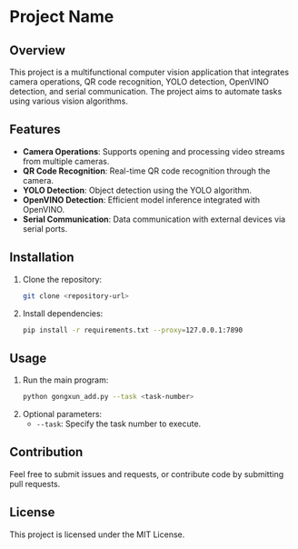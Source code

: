 # Project Name

## Overview

This project is a multifunctional computer vision application that integrates camera operations, QR code recognition, YOLO detection, OpenVINO detection, and serial communication. The project aims to automate tasks using various vision algorithms.

## Features

- **Camera Operations**: Supports opening and processing video streams from multiple cameras.
- **QR Code Recognition**: Real-time QR code recognition through the camera.
- **YOLO Detection**: Object detection using the YOLO algorithm.
- **OpenVINO Detection**: Efficient model inference integrated with OpenVINO.
- **Serial Communication**: Data communication with external devices via serial ports.

## Installation

1. Clone the repository:
   ```bash
   git clone <repository-url>
   ```
2. Install dependencies:
   ```bash
   pip install -r requirements.txt --proxy=127.0.0.1:7890
   ```

## Usage

1. Run the main program:
   ```bash
   python gongxun_add.py --task <task-number>
   ```
2. Optional parameters:
   - `--task`: Specify the task number to execute.

## Contribution

Feel free to submit issues and requests, or contribute code by submitting pull requests.

## License

This project is licensed under the MIT License.
